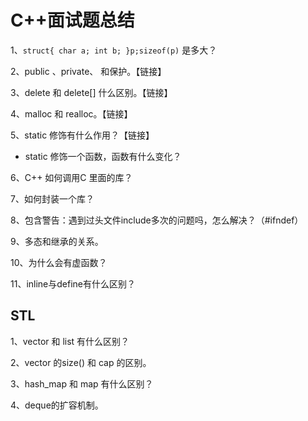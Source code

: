 # C++面试题总结

1、`struct{ char a; int b; }p;sizeof(p)` 是多大？

2、public 、private、 和保护。【链接】

3、delete 和 delete\[\] 什么区别。【链接】

4、malloc 和 realloc。【链接】

5、static 修饰有什么作用？【链接】

* static 修饰一个函数，函数有什么变化？

6、C++ 如何调用C 里面的库？

7、如何封装一个库？

8、包含警告：遇到过头文件include多次的问题吗，怎么解决？（\#ifndef）

9、多态和继承的关系。

10、为什么会有虚函数？

11、inline与define有什么区别？

## STL

1、vector 和 list 有什么区别？

2、vector 的size\(\) 和 cap 的区别。

3、hash\_map 和 map 有什么区别？

4、deque的扩容机制。

